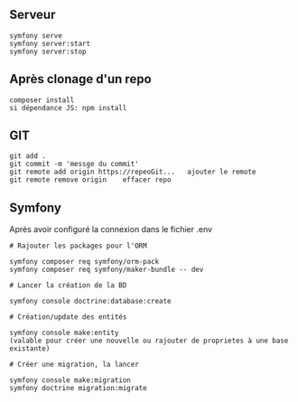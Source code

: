 ## Serveur
```
symfony serve
symfony server:start
symfony server:stop
```
## Après clonage d'un repo
```
composer install
si dépendance JS: npm install
```
## GIT
```
git add .
git commit -m 'messge du commit'
git remote add origin https://repeoGit...   ajouter le remote
git remote remove origin    effacer repo
```

## Symfony

Après avoir configuré la connexion dans le fichier .env

```
# Rajouter les packages pour l'ORM

symfony composer req symfony/orm-pack
symfony composer req symfony/maker-bundle -- dev
```
```
# Lancer la création de la BD

symfony console doctrine:database:create
```
```
# Création/update des entités

symfony console make:entity 
(valable pour créer une nouvelle ou rajouter de proprietes à une base existante)
```
```
# Créer une migration, la lancer

symfony console make:migration
symfony doctrine migration:migrate
```